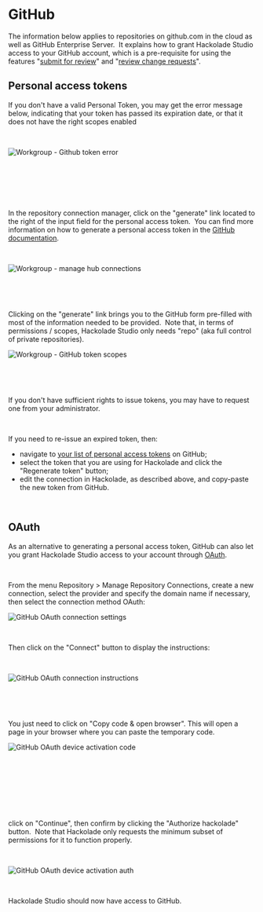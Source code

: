 # GitHub

The information below applies to repositories on github.com in the cloud as well as GitHub Enterprise Server.&nbsp; It explains how to grant Hackolade Studio access to your GitHub account, which is a pre-requisite for using the features "[submit for review](<Submitforreview.md>)" and "[review change requests](<Reviewchangerequests.md>)".

## Personal access tokens

If you don't have a valid Personal Token, you may get the error message below, indicating that your token has passed its expiration date, or that it does not have the right scopes enabled

&nbsp;

![Workgroup - Github token error](<lib/Workgroup%20-%20GitHub%20token%20error.png>)

&nbsp;

&nbsp;

&nbsp;

In the repository connection manager, click on the "generate" link located to the right of the input field for the personal access token.&nbsp; You can find more information on how to generate a personal access token in the [GitHub documentation](<https://docs.github.com/en/authentication/keeping-your-account-and-data-secure/creating-a-personal-access-token> "target=\"\_blank\"").

&nbsp;

![Workgroup - manage hub connections](<lib/Workgroup%20-%20manage%20hub%20connections%20-%20GitHub.png>)

&nbsp;

&nbsp;

Clicking on the "generate" link brings you to the GitHub form pre-filled with most of the information needed to be provided.&nbsp; Note that, in terms of permissions / scopes, Hackolade Studio only needs "repo" (aka full control of private repositories).

![Workgroup - GitHub token scopes](<lib/Workgroup%20-%20GitHub%20token%20scopes.png>)

&nbsp;

&nbsp;

If you don't have sufficient rights to issue tokens, you may have to request one from your administrator.

&nbsp;

If you need to re-issue an expired token, then:

* navigate to [your list of personal access tokens](<https://github.com/settings/tokens> "target=\"\_blank\"") on GitHub;
* select the token that you are using for Hackolade and click the "Regenerate token" button;
* edit the connection in Hackolade, as described above, and copy-paste the new token from GitHub.

&nbsp;

## OAuth

As an alternative to generating a personal access token, GitHub can also let you grant Hackolade Studio access to your account through [OAuth](<https://oauth.net/> "target=\"\_blank\"").&nbsp;

&nbsp;

From the menu Repository \> Manage Repository Connections, create a new connection, select the provider and specify the domain name if necessary, then select the connection method OAuth:

![GitHub OAuth connection settings](<lib/GitHub%20OAuth%20connection%20settings.png>)

&nbsp;

Then click on the "Connect" button to display the instructions:

&nbsp;

![GitHub OAuth connection instructions](<lib/GitHub%20OAuth%20connection%20instructions.png>)

&nbsp;

&nbsp;

You just need to click on "Copy code \& open browser". This will open a page in your browser where you can paste the temporary code.

![GitHub OAuth device activation code](<lib/GitHub%20OAuth%20device%20activation%20code.png>)

&nbsp;

&nbsp;

&nbsp;

&nbsp;

click on "Continue", then confirm by clicking the "Authorize hackolade" button.&nbsp; Note that Hackolade only requests the minimum subset of permissions for it to function properly.

&nbsp;

![GitHub OAuth device activation auth](<lib/GitHub%20OAuth%20device%20activation%20auth.png>)

&nbsp;

Hackolade Studio should now have access to GitHub.
